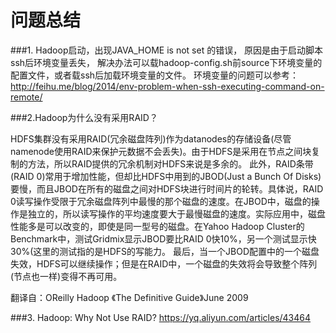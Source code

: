 # 问题总结

###1. Hadoop启动，出现JAVA_HOME is not set 的错误，
原因是由于启动脚本ssh后环境变量丢失，  解决办法可以载hadoop-config.sh前source下环境变量的配置文件，或者载ssh后加载环境变量的文件。
   环境变量的问题可以参考：http://feihu.me/blog/2014/env-problem-when-ssh-executing-command-on-remote/
   
###2.Hadoop为什么没有采用RAID？

HDFS集群没有采用RAID(冗余磁盘阵列)作为datanodes的存储设备(尽管namenode使用RAID来保护元数据不会丢失)。由于HDFS是采用在节点之间块复制的方法，所以RAID提供的冗余机制对HDFS来说是多余的。
此外，RAID条带(RAID 0)常用于增加性能，但却比HDFS中用到的JBOD(Just a Bunch Of Disks)要慢，而且JBOD在所有的磁盘之间对HDFS块进行时间片的轮转。具体说，RAID 0读写操作受限于冗余磁盘阵列中最慢的那个磁盘的速度。在JBOD中，磁盘的操作是独立的，所以读写操作的平均速度要大于最慢磁盘的速度。实际应用中，磁盘性能多是可以改变的，即使是同一型号的磁盘。在Yahoo Hadoop Cluster的Benchmark中，测试Gridmix显示JBOD要比RAID 0快10%，另一个测试显示快30%(这里的测试指的是HDFS的写能力。
最后，当一个JBOD配置中的一个磁盘失效，HDFS可以继续操作；但是在RAID中，一个磁盘的失效将会导致整个阵列(节点也一样)变得不再可用。

翻译自：OReilly Hadoop 《The Definitive Guide》June 2009

###3. Hadoop: Why Not Use RAID?
https://yq.aliyun.com/articles/43464
   
   